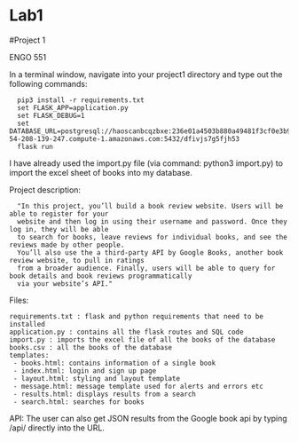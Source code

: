 # Lab1

#Project 1

ENGO 551

In a terminal window, navigate into your project1 directory and type out the following commands:

      pip3 install -r requirements.txt 
      set FLASK_APP=application.py
      set FLASK_DEBUG=1
      set DATABASE_URL=postgresql://haoscanbcqzbxe:236e01a4503b880a49481f3cf0e3b9c24e7ab3d4f19a1d71bd5684e4ddf938f2@ec2-54-208-139-247.compute-1.amazonaws.com:5432/dfivjs7g5fjh53
      flask run

I have already used the import.py file (via command: python3 import.py) to import the excel sheet of books into my database.

Project description:

      "In this project, you’ll build a book review website. Users will be able to register for your 
      website and then log in using their username and password. Once they log in, they will be able
      to search for books, leave reviews for individual books, and see the reviews made by other people. 
      You’ll also use the a third-party API by Google Books, another book review website, to pull in ratings 
      from a broader audience. Finally, users will be able to query for book details and book reviews programmatically 
      via your website’s API."
      
 Files:
 
    requirements.txt : flask and python requirements that need to be installed
    application.py : contains all the flask routes and SQL code
    import.py : imports the excel file of all the books of the database
    books.csv : all the books of the database
    templates: 
     - books.html: contains information of a single book
     - index.html: login and sign up page
     - layout.html: styling and layout template
     - message.html: message template used for alerts and errors etc
     - results.html: displays results from a search
     - search.html: searches for books
 
 API: The user can also get JSON results from the Google book api by typing /api/<isbn> directly into the URL.
    
